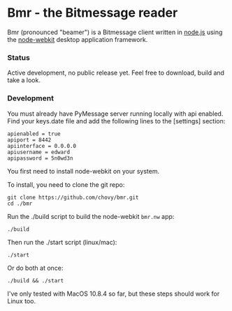 Bmr - the Bitmessage reader
===

Bmr (pronounced "beamer") is a Bitmessage client written in [node.js](http://nodejs.org) using the [node-webkit](https://github.com/rogerwang/node-webkit/) desktop application framework.

### Status

Active development, no public release yet. Feel free to download, build and take a look.

### Development

You must already have PyMessage server running locally with api enabled. Find your keys.date file and add the following lines to the [settings] section:

    apienabled = true
    apiport = 8442
    apiinterface = 0.0.0.0
    apiusername = edward
    apipassword = 5n0wd3n

You first need to install node-webkit on your system.

To install, you need to clone the git repo:

    git clone https://github.com/chovy/bmr.git
    cd ./bmr

Run the ./build script to build the node-webkit `bmr.nw` app:

    ./build

Then run the ./start script (linux/mac):

    ./start

Or do both at once:

    ./build && ./start

I've only tested with MacOS 10.8.4 so far, but these steps should work for Linux too.


